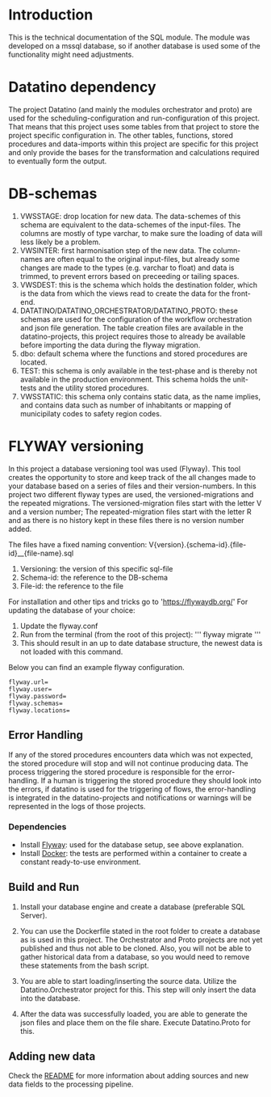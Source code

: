 
# Introduction
This is the technical documentation of the SQL module. 
The module was developed on a mssql database, so if another database is used some of the functionality might need adjustments.

# Datatino dependency
The project Datatino (and mainly the modules orchestrator and proto) are used for the scheduling-configuration and run-configuration of this project. That means that this project uses some tables from that project to store the project specific configuration in. The other tables, functions, stored procedures and data-imports within this project are specific for this project and only provide the bases for the transformation and calculations required to eventually form the output.

# DB-schemas

1. VWSSTAGE: drop location for new data. The data-schemes of this schema are equivalent to the data-schemes of the input-files. The columns are mostly of type varchar, to make sure the loading of data will less likely be a problem. 
2. VWSINTER: first harmonisation step of the new data. The column-names are often equal to the original input-files, but already some changes are made to the types (e.g. varchar to float) and data is trimmed, to prevent errors based on preceeding or tailing spaces. 
3. VWSDEST: this is the schema which holds the destination folder, which is the data from which the views read to create the data for the front-end.
4. DATATINO/DATATINO_ORCHESTRATOR/DATATINO_PROTO: these schemas are used for the configuration of the workflow orchestration and json file generation. The table creation files are available in the datatino-projects, this project requires those to already be available before importing the data during the flyway migration.
5. dbo: default schema where the functions and stored procedures are located.
6. TEST: this schema is only available in the test-phase and is thereby not available in the production environment. This schema holds the unit-tests and the utility stored procedures.
7. VWSSTATIC: this schema only contains static data, as the name implies, and contains data such as number of inhabitants or mapping of municipilaty codes to safety region codes.

# FLYWAY versioning

In this project a database versioning tool was used (Flyway). This tool creates the opportunity to store and keep track of the all changes made to your database based on a series of files and their version-numbers. In this project two different flyway types are used, the versioned-migrations and the repeated migrations. The versioned-migration files start with the letter V and a version number; The repeated-migration files start with the letter R and as there is no history kept in these files there is no version number added. 

The files have a fixed naming convention: V{version}.{schema-id}.{file-id}__{file-name}.sql

1. Versioning: the version of this specific sql-file
2. Schema-id: the reference to the DB-schema
3. File-id: the reference to the file

For installation and other tips and tricks go to 'https://flywaydb.org/'
For updating the database of your choice:
1. Update the flyway.conf
2. Run from the terminal (from the root of this project):
''' flyway migrate '''
3. This should result in an up to date database structure, the newest data is not loaded with this command.

Below you can find an example flyway configuration.

```
flyway.url=
flyway.user=
flyway.password=
flyway.schemas=
flyway.locations=
```

## Error Handling

If any of the stored procedures encounters data which was not expected, the stored procedure will stop and will not continue producing data. The process triggering the stored procedure is responsible for the error-handling. If a human is triggering the stored procedure they should look into the errors, if datatino is used for the triggering of flows, the error-handling is integrated in the datatino-projects and notifications or warnings will be represented in the logs of those projects. 

### Dependencies
* Install [Flyway](https://flywaydb.org/documentation/commandline/): used for the database setup, see above explanation.
* Install [Docker](https://docs.docker.com/get-docker/): the tests are performed within a container to create a constant ready-to-use environment.

## Build and Run

1. Install your database engine and create a database (preferable SQL Server).

2. You can use the Dockerfile stated in the root folder to create a database as is used in this project. The Orchestrator and Proto projects are not yet published and thus not able to be cloned. Also, you will not be able to gather historical data from a database, so you would need to remove these statements from the bash script.

3. You are able to start loading/inserting the source data. Utilize the Datatino.Orchestrator project for this. This step will only insert the data into the database.

4. After the data was successfully loaded, you are able to generate the json files and place them on the file share. Execute Datatino.Proto for this.

## Adding new data

Check the [README](./main/sql/README.md) for more information about adding sources and new data fields to the processing pipeline.